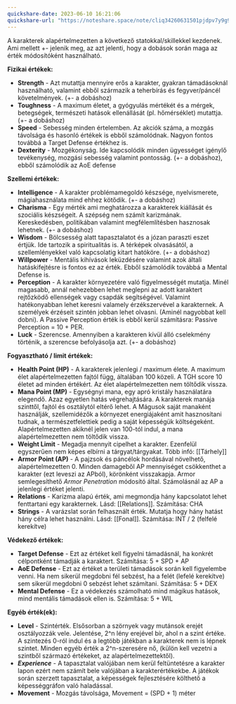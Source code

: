 ```yaml
---
quickshare-date: 2023-06-10 16:21:06
quickshare-url: "https://noteshare.space/note/cliq34260631501pjdpv7y9g9#ZGlNgdehNP+aTNiWjFUm+8nfrwlblpbYZAL53vcyn+w"
---
```

A karakterek alapértelmezetten a következő statokkal/skillekkel kezdenek. Ami mellett +- jelenik meg, az azt jelenti, hogy a dobások során maga az érték módosítóként használható.

**Fizikai értékek:**
- **Strength** - Azt mutattja mennyire erős a karakter, gyakran támadásoknál használható, valamint ebből származik a teherbírás és fegyver/páncél követelmények. (+- a dobáshoz)
- **Toughness** - A maximum életet, a gyógyulás mértékét és a mérgek, betegségek, természeti hatások ellenállását (pl. hőmérséklet) mutattja. (+- a dobáshoz)
- **Speed** - Sebesség minden értelemben. Az akciók száma, a mozgás távolsága és hasonló értékek is ebből számolódnak. Nagyon fontos továbbá a Target Defense értékhez is.
- **Dexterity** - Mozgékonyság. Ide kapcsolódik minden ügyességet igénylő tevékenység, mozgási sebesség valamint pontosság. (+- a dobáshoz), ebből számolódik az AoE defense

**Szellemi értékek:**
- **Intelligence** - A karakter problémamegoldó készsége, nyelvismerete, mágiahasználata mind ehhez kötődik. (+- a dobáshoz)
- **Charisma** - Egy mérték ami meghatározza a karakterek kiállását és szociális készségeit. A szépség nem számít karizmának. Kereskedésben, politikában valamint megfélemlítésben hasznosak lehetnek. (+- a dobáshoz)
- **Wisdom** - Bölcsesség alatt tapasztalatot és a józan paraszti eszet értjük. Ide tartozik a spiritualitás is. A térképek olvasásától, a szellemlényekkel való kapcsolatig kitart hatóköre. (+- a dobáshoz)
- **Willpower** - Mentális kihívások leküzdésére valamint azok általi hatáskifejtésre is fontos ez az érték. Ebből számolódik továbbá a Mental Defense is.
- **Perception** - A karakter környezetére való figyelmességét mutatja. Minél magasabb, annál nehezebben lehet meglepni az adott karaktert rejtőzködő ellenségek vagy csapdák segítségével. Valamint hatékonyabban lehet keresni valamely érzékszervével a karakternek. A személyek érzéseit szintén jobban lehet olvasni. (Aminél nagyobbat kell dobni). A Passive Perception érték is ebből kerül számításra: Passive Perception = 10 + PER.
- **Luck** - Szerencse. Amennyiben a karakteren kívül álló cselekmény történik, a szerencse befolyásolja azt. (+- a dobáshoz)

**Fogyasztható / limit értékek:**
- **Health Point (HP)** - A karakterek jelenlegi / maximum élete. A maximum élet alapértelmezetten fajtól függ, általában 100 közeli. A TGH score 10 életet ad minden értékért. Az élet alapértelmezetten nem töltődik vissza.
- **Mana Point (MP)** - Egységnyi mana, egy apró kristály használatára elegendő. Azaz egyetlen hatás végrehajtására. A karakterek manája szinttől, fajtól és osztálytól eltérő lehet. A Mágusok saját manaként használják, szellemidézők a környezet energiájaként amit hasznosítani tudnak, a természetfelettiek pedig a saját képességük költségeként. Alapértelmezetten akiknél jelen van 100-tól indul, a mana alapértelmezetten nem töltődik vissza.
- **Weight Limit** - Megadja mennyit cipelhet a karakter. Ezenfelül egyszerűen nem képes elbírni a tárgyat/tárgyakat. Több infó: [[Tárhely]]
- **Armor Point (AP)** - A pajzsok és páncélok hordásával növelhető,  alapértelmezetten 0. Minden damageből AP mennyiséget csökkenthet a karakter (ezt leveszi az APból), körönként visszakapja. Armor semlegesíthető *Armor Penetration* módosító által. Számolásnál az AP a jelenlegi értéket jelenti.
- **Relations** - Karizma alapú érték, ami megmondja hány kapcsolatot lehet fenttartani egy karakternek. Lásd: [[Relations]]. Számítása: CHA
- **Strings** - A varázslat során felhasznált érték. Mutatja hogy hány hatást hány célra lehet használni. Lásd: [[Fonal]]. Számítása: INT / 2 (felfelé kerekítve)

**Védekező értékek:**
- **Target Defense** - Ezt az értéket kell figyelni támadásnál, ha konkrét célpontként támadják a karaktert. Számítása: 5 + SPD + AP
- **AoE Defense** - Ezt az értéket a területi támadások során kell figyelembe venni. Ha nem sikerül megdobni fél sebzést, ha a felét (lefelé kerekítve) sem sikerül megdobni 0 sebzést lehet számítani. Számítása: 5 + DEX
- **Mental Defense** - Ez a védekezés számolható mind mágikus hatások, mind mentális támadások ellen is. Számítása: 5 + WIL

**Egyéb érték(ek):**
- **Level** - Szintérték. Elsősorban a szörnyek vagy mutánsok erejét osztályozzák vele. Jelentése, 2^n lény erejével bír, ahol n a szint értéke. A szintezés 0-ról indul és a legtöbb játékban a karakterek nem is lépnek szintet. Minden egyéb érték a 2^n-szeresére nő, (külön kell vezetni a szintből származó értékeket, az alapértelmezettektől).
- ***Experience*** - A tapasztalat valójában nem kerül feltüntetésre a karakter lapon ezért nem számít bele valójában a karakterértékekbe. A játékok során szerzett tapasztalat, a képességek fejlesztésére költhető a képességgráfon való haladással.
- **Movement** - Mozgás távolsága, Movement = (SPD + 1) méter